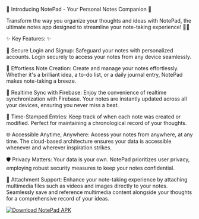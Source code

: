 

🚀 Introducing NotePad - Your Personal Notes Companion 🚀

Transform the way you organize your thoughts and ideas with NotePad, the ultimate notes app designed to streamline your note-taking experience! 📝✨ 

✨ Key Features: ✨

🔐 Secure Login and Signup: Safeguard your notes with personalized accounts. Login securely to access your notes from any device seamlessly.

📝 Effortless Note Creation: Create and manage your notes effortlessly. Whether it's a brilliant idea, a to-do list, or a daily journal entry, NotePad makes note-taking a breeze.

🔄 Realtime Sync with Firebase: Enjoy the convenience of realtime synchronization with Firebase. Your notes are instantly updated across all your devices, ensuring you never miss a beat.

📅 Time-Stamped Entries: Keep track of when each note was created or modified. Perfect for maintaining a chronological record of your thoughts.

🌐 Accessible Anytime, Anywhere: Access your notes from anywhere, at any time. The cloud-based architecture ensures your data is accessible whenever and wherever inspiration strikes.

🛡️ Privacy Matters: Your data is your own. NotePad prioritizes user privacy, employing robust security measures to keep your notes confidential.

📎 Attachment Support: Enhance your note-taking experience by attaching multimedia files such as videos and images directly to your notes. Seamlessly save and reference multimedia content alongside your thoughts for a comprehensive record of your ideas.

[![Download NotePad APK](https://img.shields.io/badge/Download%20NotePad%20APK-Get%20It%20Now!-blue?style=for-the-badge&logo=android)](https://drive.google.com/file/d/15EvB01EMUPIKYoyonHwN_Fz0wrompFS5/view?usp=sharing)
